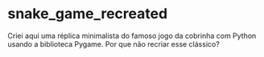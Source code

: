 # snake_game_recreated
 Criei aqui uma réplica minimalista do famoso jogo da cobrinha com Python usando a biblioteca  Pygame. Por que não recriar esse clássico?
